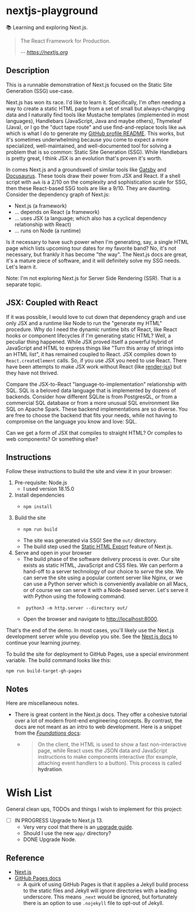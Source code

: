 # nextjs-playground

📚 Learning and exploring Next.js.

> The React Framework for Production.
>
> -- <cite>https://nextjs.org</cite>


## Description

This is a runnable demonstration of Next.js focused on the Static Site Generation (SSG) use-case. 

Next.js has won its race. I'd like to learn it. Specifically, I'm often needing a way to create a static HTML page from
a set of small but always-changing data and I naturally find tools like Mustache templates (implemented in most languages),
Handlebars (JavaScript, Java and maybe others), Thymeleaf (Java), or I go the "duct tape route" and use find-and-replace
tools like `awk` which is what I do to generate my [GitHub profile README](https://github.com/dgroomes/dgroomes/blob/99ffd02eb0d146c62658a5d60447ae1f60598744/generate-readme.sh#L18).
This works, but it's sometimes underwhelming because you come to expect a more specialized, well-maintained, and well-documented
tool for solving a problem that is so common: Static Site Generation (SSG). While Handlebars is pretty great, I think JSX
is an evolution that's proven it's worth.

In comes Next.js and a groundswell of similar tools like [Gatsby](https://www.gatsbyjs.com/) and [Docusaurus](https://docusaurus.io/).
These tools draw their power from JSX and React. If a shell script with `awk` is a 2/10 on the complexity and sophistication scale for SSG, then these React-based
SSG tools are like a 9/10. They are daunting. Consider the dependency graph of Next.js:

* Next.js (a framework)
* ... depends on React (a framework)
* ... uses JSX (a language; which also has a cyclical dependency relationship with React)
* ... runs on Node (a runtime)

Is it necessary to have such power when I'm generating, say, a single HTML page which lists upcoming tour dates for my
favorite band? No, it's not necessary, but frankly it has become "the way". The Next.js docs are great, it's a mature piece
of software, and it will definitely solve my SSG needs. Let's learn it.

Note: I'm not exploring Next.js for Server Side Rendering (SSR). That is a separate topic.


## JSX: Coupled with React

If it was possible, I would love to cut down that dependency graph and use only JSX and a runtime like Node to run the
"generate my HTML" procedure. Why do I need the dynamic runtime bits of React, like React hooks or component lifecycles
if I'm generating static HTML? Well, a peculiar thing happened. While JSX proved itself a powerful hybrid of JavaScript
and HTML to express things like "Turn this array of strings into an HTML list", it has remained coupled to React. JSX
compiles down to `React.createElement` calls. So, if you use JSX you need to use React. There have been attempts to make
JSX work without React (like [render-jsx](https://github.com/loreanvictor/render-jsx)) but they have not thrived.

Compare the JSX-to-React "language-to-implementation" relationship with SQL. SQL is a beloved data language that is
implemented by dozens of backends. Consider how different SQLite is from PostgresQL, or from a commercial SQL database or
from a more unusual SQL environment like SQL on Apache Spark. These backend implementations are so diverse. You are free
to choose the backend that fits your needs, while not having to compromise on the language you know and love: SQL.

Can we get a form of JSX that compiles to straight HTML? Or compiles to web components? Or something else?


## Instructions

Follow these instructions to build the site and view it in your browser:

1. Pre-requisite: Node.js
    * I used version 18.15.0
2. Install dependencies
   * ```shell
     npm install
     ```
3. Build the site
   * ```shell
     npm run build
     ```
   * The site was generated via SSG! See the `out/` directory.
   * The build step used the [Static HTML Export](https://nextjs.org/docs/advanced-features/static-html-export) feature
     of Next.js.
4. Serve and open in your browser
   * The build phase of the software delivery process is over. Our site exists as static HTML, JavaScript and CSS files.
     We can perform a hand-off to a server technology of our choice to *serve* the site. We can serve the site using a
     popular content server like Nginx, or we can use a Python server which is conveniently available on all Macs, or of
     course we can serve it with a Node-based server. Let's serve it with Python using the following command.
   * ```shell
      python3 -m http.server --directory out/
      ```
   * Open the browser and navigate to <http://localhost:8000>.

That's the end of the demo. In most cases, you'll likely use the Next.js development server while you develop you site.
See the [Next.js docs](https://nextjs.org/docs/getting-started) to continue your learning journey.

To build the site for deployment to GitHub Pages, use a special environment variable. The build command looks like this:

```shell
npm run build-target-gh-pages
```


## Notes

Here are miscellaneous notes.

* There is great content in the Next.js docs. They offer a cohesive tutorial over a lot of modern front-end engineering
  concepts. By contrast, the docs are not meant as an intro to web development. Here is a snippet from the [*Foundations* docs](https://nextjs.org/learn/foundations/how-nextjs-works/rendering):
  * > On the client, the HTML is used to show a fast non-interactive page, while React uses the JSON data and JavaScript
      instructions to make components interactive (for example, attaching event handlers to a button). This process is
      called **hydration**.


# Wish List

General clean ups, TODOs and things I wish to implement for this project:

* [ ] IN PROGRESS Upgrade to Next.js 13.
  * Very very cool that there is an [upgrade guide](https://nextjs.org/docs/upgrading#upgrading-from-12-to-13).
  * Should I use the new `app/` directory?
  * DONE Upgrade Node.


## Reference

* [Next.js](https://nextjs.org/)
* [GitHub Pages docs](https://docs.github.com/en/pages/getting-started-with-github-pages/about-github-pages#static-site-generators)
  * A quirk of using GitHub Pages is that it applies a Jekyll build process to the static files and Jekyll will ignore
    directories with a leading underscore. This means `_next` would be ignored, but fortunately there is an option to use
    `.nojekyll` file to opt-out of Jekyll.
